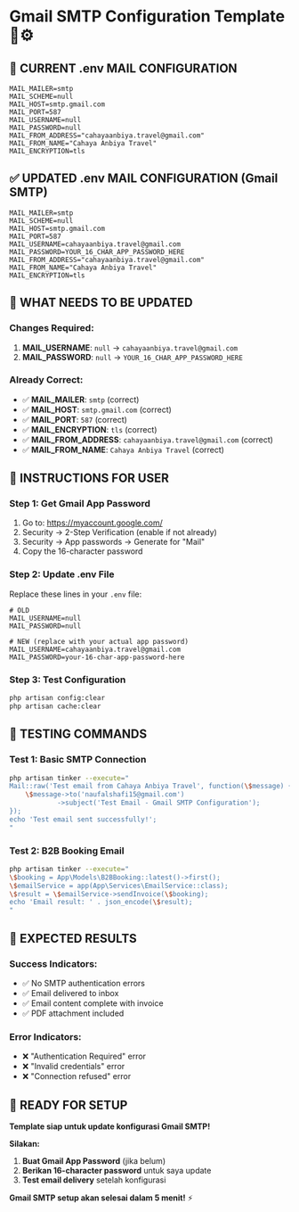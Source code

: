 # Gmail SMTP Configuration Template 📧⚙️

## 🎯 **CURRENT .env MAIL CONFIGURATION**

```env
MAIL_MAILER=smtp
MAIL_SCHEME=null
MAIL_HOST=smtp.gmail.com
MAIL_PORT=587
MAIL_USERNAME=null
MAIL_PASSWORD=null
MAIL_FROM_ADDRESS="cahayaanbiya.travel@gmail.com"
MAIL_FROM_NAME="Cahaya Anbiya Travel"
MAIL_ENCRYPTION=tls
```

## ✅ **UPDATED .env MAIL CONFIGURATION (Gmail SMTP)**

```env
MAIL_MAILER=smtp
MAIL_SCHEME=null
MAIL_HOST=smtp.gmail.com
MAIL_PORT=587
MAIL_USERNAME=cahayaanbiya.travel@gmail.com
MAIL_PASSWORD=YOUR_16_CHAR_APP_PASSWORD_HERE
MAIL_FROM_ADDRESS="cahayaanbiya.travel@gmail.com"
MAIL_FROM_NAME="Cahaya Anbiya Travel"
MAIL_ENCRYPTION=tls
```

## 🔧 **WHAT NEEDS TO BE UPDATED**

### **Changes Required:**

1. **MAIL_USERNAME**: `null` → `cahayaanbiya.travel@gmail.com`
2. **MAIL_PASSWORD**: `null` → `YOUR_16_CHAR_APP_PASSWORD_HERE`

### **Already Correct:**

- ✅ **MAIL_MAILER**: `smtp` (correct)
- ✅ **MAIL_HOST**: `smtp.gmail.com` (correct)
- ✅ **MAIL_PORT**: `587` (correct)
- ✅ **MAIL_ENCRYPTION**: `tls` (correct)
- ✅ **MAIL_FROM_ADDRESS**: `cahayaanbiya.travel@gmail.com` (correct)
- ✅ **MAIL_FROM_NAME**: `Cahaya Anbiya Travel` (correct)

## 📝 **INSTRUCTIONS FOR USER**

### **Step 1: Get Gmail App Password**

1. Go to: https://myaccount.google.com/
2. Security → 2-Step Verification (enable if not already)
3. Security → App passwords → Generate for "Mail"
4. Copy the 16-character password

### **Step 2: Update .env File**

Replace these lines in your `.env` file:

```env
# OLD
MAIL_USERNAME=null
MAIL_PASSWORD=null

# NEW (replace with your actual app password)
MAIL_USERNAME=cahayaanbiya.travel@gmail.com
MAIL_PASSWORD=your-16-char-app-password-here
```

### **Step 3: Test Configuration**

```bash
php artisan config:clear
php artisan cache:clear
```

## 🧪 **TESTING COMMANDS**

### **Test 1: Basic SMTP Connection**

```bash
php artisan tinker --execute="
Mail::raw('Test email from Cahaya Anbiya Travel', function(\$message) {
    \$message->to('naufalshafi15@gmail.com')
            ->subject('Test Email - Gmail SMTP Configuration');
});
echo 'Test email sent successfully!';
"
```

### **Test 2: B2B Booking Email**

```bash
php artisan tinker --execute="
\$booking = App\Models\B2BBooking::latest()->first();
\$emailService = app(App\Services\EmailService::class);
\$result = \$emailService->sendInvoice(\$booking);
echo 'Email result: ' . json_encode(\$result);
"
```

## 🎯 **EXPECTED RESULTS**

### **Success Indicators:**

- ✅ No SMTP authentication errors
- ✅ Email delivered to inbox
- ✅ Email content complete with invoice
- ✅ PDF attachment included

### **Error Indicators:**

- ❌ "Authentication Required" error
- ❌ "Invalid credentials" error
- ❌ "Connection refused" error

## 🚀 **READY FOR SETUP**

**Template siap untuk update konfigurasi Gmail SMTP!**

**Silakan:**

1. **Buat Gmail App Password** (jika belum)
2. **Berikan 16-character password** untuk saya update
3. **Test email delivery** setelah konfigurasi

**Gmail SMTP setup akan selesai dalam 5 menit!** ⚡
